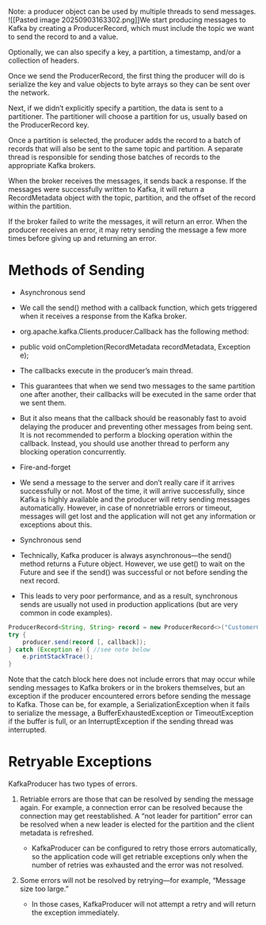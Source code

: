 Note: a producer object can be used by multiple threads to send messages.
![[Pasted image 20250903163302.png]]We start producing messages to Kafka by creating a ProducerRecord, which must include the topic we want to send the record to and a value.

Optionally, we can also specify a key, a partition, a timestamp, and/or a collection of headers.

Once we send the ProducerRecord, the first thing the producer will do is serialize the key and value objects to byte arrays so they can be sent over the network.

Next, if we didn’t explicitly specify a partition, the data is sent to a partitioner. The partitioner will choose a partition for us, usually based on the ProducerRecord key.

Once a partition is selected, the producer adds the record to a batch of records that will also be sent to the same topic and partition. A separate thread is responsible for sending those batches of records to the appropriate Kafka brokers.

When the broker receives the messages, it sends back a response. If the messages were successfully written to Kafka, it will return a RecordMetadata object with the topic, partition, and the offset of the record within the partition.

If the broker failed to write the messages, it will return an error. When the producer receives an error, it may retry sending the message a few more times before giving up and returning an error.

# Methods of Sending

- Asynchronous send

- We call the send() method with a callback function, which gets triggered when it receives a response from the Kafka broker.
- org.apache.kafka.Clients.producer.Callback has the following method:

- public void onCompletion(RecordMetadata recordMetadata, Exception e);

- The callbacks execute in the producer’s main thread.

- This guarantees that when we send two messages to the same partition one after another, their callbacks will be executed in the same order that we sent them.
- But it also means that the callback should be reasonably fast to avoid delaying the producer and preventing other messages from being sent. It is not recommended to perform a blocking operation within the callback. Instead, you should use another thread to perform any blocking operation concurrently.

- Fire-and-forget

- We send a message to the server and don’t really care if it arrives successfully or not. Most of the time, it will arrive successfully, since Kafka is highly available and the producer will retry sending messages automatically. However, in case of nonretriable errors or timeout, messages will get lost and the application will not get any information or exceptions about this.

- Synchronous send

- Technically, Kafka producer is always asynchronous—the send() method returns a Future object. However, we use get() to wait on the Future and see if the send() was successful or not before sending the next record.
- This leads to very poor performance, and as a result, synchronous sends are usually not used in production applications (but are very common in code examples).

```java
ProducerRecord<String, String> record = new ProducerRecord<>("CustomerCountry", "Precision Products", "France");
try {
    producer.send(record [, callback]);
} catch (Exception e) { //see note below
    e.printStackTrace();
}
```

Note that the catch block here does not include errors that may occur while sending messages to Kafka brokers or in the brokers themselves, but an exception if the producer encountered errors before sending the message to Kafka. Those can be, for example, a SerializationException when it fails to serialize the message, a BufferExhaustedException or TimeoutException if the buffer is full, or an InterruptException if the sending thread was interrupted.

# Retryable Exceptions

KafkaProducer has two types of errors.

1. Retriable errors are those that can be resolved by sending the message again. For example, a connection error can be resolved because the connection may get reestablished. A “not leader for partition” error can be resolved when a new leader is elected for the partition and the client metadata is refreshed.

	- KafkaProducer can be configured to retry those errors automatically, so the application code will get retriable exceptions only when the number of retries was exhausted and the error was not resolved.

2. Some errors will not be resolved by retrying—for example, “Message size too large.”

	- In those cases, KafkaProducer will not attempt a retry and will return the exception immediately.

